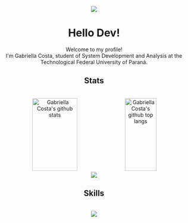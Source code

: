 <div align="center"><img src=https://64.media.tumblr.com/tumblr_lw5mn40aq01qip80b.gif></div>


<div align="center">
<h1>Hello Dev!</h1>
Welcome to my profile!</br>
I'm Gabriella Costa, student of System Development and Analysis at the Technological Federal University of Paraná.</br>
<h2>Stats</h2><br>
<img height="195px" width="49%" src="https://github-readme-stats.vercel.app/api?username=gabristle&theme=transparent&text_color=bcccfc&title_color=5474fc&hide_border=true" alt="Gabriella Costa's github stats">
<img height="195px" width="41%" src="https://github-readme-stats.vercel.app/api/top-langs/?username=gabristle&theme=transparent&title_color=5474fc&text_color=bcccfc&layout=compact&hide_border=true" alt="Gabriella Costa's github top langs"><br>
<img src="https://github-readme-activity-graph.vercel.app/graph?username=gabristle&bg_color=0d1117&color=5474fc&line=5474fc&point=bcccfc&area=true&hide_border=true">
<h2>Skills</h2><br>
<img src="https://skillicons.dev/icons?i=html,css,js,c,java,mysql,sass,git,react,nextjs,tailwind,nodejs,typescript&perline=15">
</div>
